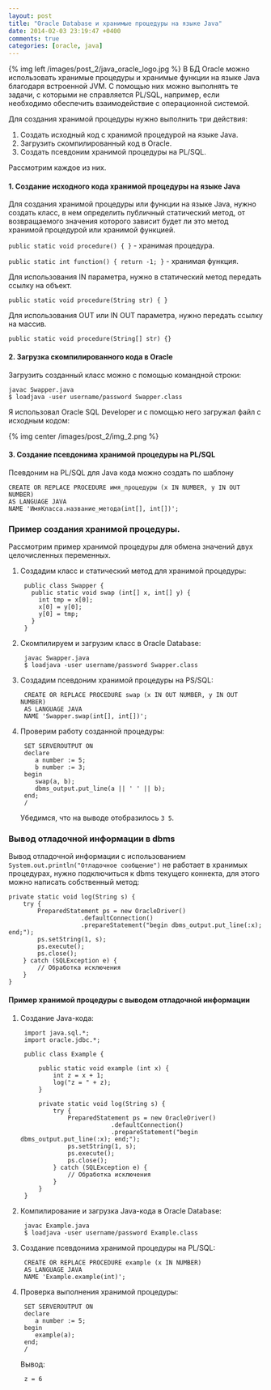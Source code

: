 ```yaml
---
layout: post
title: "Oracle Database и хранимые процедуры на языке Java"
date: 2014-02-03 23:19:47 +0400
comments: true
categories: [oracle, java]
---
```


{% img left /images/post_2/java_oracle_logo.jpg %}
В БД Oracle можно использовать хранимые процедуры и хранимые функции на языке Java благодаря встроенной JVM. С помощью них можно выполнять те задачи, с которыми не справляется PL/SQL, например, если необходимо обеспечить взаимодействие с операционной системой.

Для создания хранимой процедуры нужно выполнить три действия:

1. Создать исходный код с хранимой процедурой на языке Java. 
2. Загрузить скомпилированный код в Oracle. 
3. Создать псевдоним хранимой процедуры на PL/SQL.

Рассмотрим каждое из них.

<!-- more -->

#### 1. Создание исходного кода хранимой процедуры на языке Java

Для создания хранимой процедуры или функции на языке Java, нужно создать класс, в нем определить публичный статический метод, от возвращаемого значения которого зависит будет ли это метод хранимой процедурой или хранимой функцией. 

`public static void procedure() { }` - хранимая процедура.

`public static int function() { return -1; }` - хранимая функция.

Для использования IN параметра, нужно в статический метод передать ссылку на объект.

	public static void procedure(String str) { }

Для использования OUT или IN OUT параметра, нужно передать ссылку на массив.

	public static void procedure(String[] str) {}

#### 2. Загрузка скомпилированного кода в Oracle
Загрузить созданный класс можно с помощью командной строки:

	javac Swapper.java
    $ loadjava -user username/password Swapper.class

Я использовал Oracle SQL Developer и с помощью него загружал файл с исходным кодом:

{% img center /images/post_2/img_2.png %}

#### 3. Создание псевдонима хранимой процедуры на PL/SQL 

Псевдоним на PL/SQL для Java кода можно создать по шаблону

	CREATE OR REPLACE PROCEDURE имя_процедуры (x IN NUMBER, y IN OUT NUMBER)
	AS LANGUAGE JAVA
	NAME 'ИмяКласса.название_метода(int[], int[])';


### Пример создания хранимой процедуры.

Рассмотрим пример хранимой процедуры для обмена значений двух целочисленных переменных.

1. Создадим класс и статический метод для хранимой процедуры:

		public class Swapper {
		  public static void swap (int[] x, int[] y) {
		    int tmp = x[0];
		    x[0] = y[0];
		    y[0] = tmp;
		  }
		}

2. Скомпилируем и загрузим класс в Oracle Database:

		javac Swapper.java
    	$ loadjava -user username/password Swapper.class

3. Создадим псевдоним хранимой процедуры на PS/SQL:

		CREATE OR REPLACE PROCEDURE swap (x IN OUT NUMBER, y IN OUT NUMBER)
		AS LANGUAGE JAVA
		NAME 'Swapper.swap(int[], int[])';

4. Проверим работу созданной процедуры:

		SET SERVEROUTPUT ON
		declare
		   a number := 5;
		   b number := 3;
		begin
		   swap(a, b);
		   dbms_output.put_line(a || ' ' || b);
		end;
		/

	Убедимся, что на выводе отобразилось `3 5`.

### Вывод отладочной информации в dbms

Вывод отладочной информации с использованием `System.out.println("Отладочное сообщение")` не работает в хранимых процедурах, нужно подключиться к dbms текущего коннекта, для этого можно написать собственный метод: 

    private static void log(String s) {
        try {
            PreparedStatement ps = new OracleDriver()
                        .defaultConnection()
                        .prepareStatement("begin dbms_output.put_line(:x); end;");
            ps.setString(1, s);
            ps.execute();
            ps.close();
        } catch (SQLException e) {
            // Обработка исключения
        }
    }

#### Пример хранимой процедуры с выводом отладочной информации

1. Создание Java-кода:

		import java.sql.*;
		import oracle.jdbc.*;
	
		public class Example {
	
			public static void example (int x) {
				int z = x + 1;
				log("z = " + z);
			}
	
		    private static void log(String s) {
		        try {
		            PreparedStatement ps = new OracleDriver()
		                        .defaultConnection()
		                        .prepareStatement("begin dbms_output.put_line(:x); end;");
		            ps.setString(1, s);
		            ps.execute();
		            ps.close();
		        } catch (SQLException e) {
		            // Обработка исключения
		        }
		    }
		}

2. Компилирование и загрузка Java-кода в Oracle Database:

		javac Example.java
    	$ loadjava -user username/password Example.class

3. Создание псевдонима хранимой процедуры на PL/SQL:

		CREATE OR REPLACE PROCEDURE example (x IN NUMBER)
		AS LANGUAGE JAVA
		NAME 'Example.example(int)';

4. Проверка выполнения хранимой процедуры:
	
		SET SERVEROUTPUT ON
		declare
		   a number := 5;
		begin
		   example(a);
		end;
		/

	Вывод:
		
		z = 6
